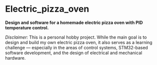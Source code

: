 # Electric_pizza_oven
**Design and software for a homemade electric pizza oven with PID temperature control.**

*Disclaimer:*
This is a personal hobby project. While the main goal is to design and build my own electric pizza oven, it also serves as a learning challenge — especially in the areas of control systems, STM32-based software development, and the design of electrical and mechanical hardware.
